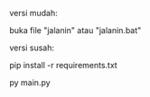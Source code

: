 versi mudah:

buka file "jalanin" atau "jalanin.bat"


versi susah:

pip install -r requirements.txt

py main.py